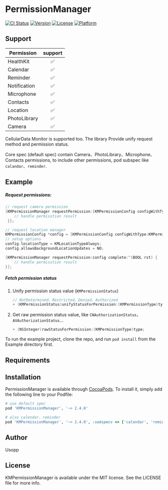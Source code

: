 # PermissionManager

[![CI Status](https://img.shields.io/badge/build-passing-brightgreen)](https://travis-ci.org/jky130@qq.com/PermissionManager)
[![Version](https://img.shields.io/badge/pod-1.0.0-brightgreen)](https://cocoapods.org/pods/PermissionManager)
[![License](https://img.shields.io/badge/license-MIT-green)](https://cocoapods.org/pods/PermissionManager)
[![Platform](https://img.shields.io/badge/platform-iOS%209.0%2B-brightgreen)](https://cocoapods.org/pods/PermissionManager)



## Support

 

| Permission   | support |
| ------------ |:-------:|
| HealthKit    | ✅       |
| Calendar     | ✅       |
| Reminder     | ✅       |
| Notification | ✅       |
| Microphone   | ✅       |
| Contacts     | ✅       |
| Location     | ✅       |
| PhotoLibrary  | ✅       |
| Camera       | ✅       |

CellularData Monitor is supported too. The library Provide unify request method and permission status.

Core spec (default spec) contain Camera、PhotoLibrary、Microphone、Contacts permissions, to include other permissions, pod subspec like `calandar`、`reminder`.


## Example

##### Request permissions:

```objectivec
// request camera permission
[KMPermissionManager requestPermission:[KMPermissionConfig configWithType:KMPermissionTypeCamera] complete:^(BOOL rst) {
    // handle permisstion result
 }];
```



```objectivec
// request location manager
KMPermissionConfig *config = [KMPermissionConfig configWithType:KMPermissionTypeLocation];
// setup options
config.locationType = KMLocationTypeAlways;
config.allowsBackgroundLocationUpdates = NO;

[KMPermissionManager requestPermission:config complete:^(BOOL rst) {
    // handle permisstion result
}];
```



##### Fetch permission status

1. Unify permission status value (`KMPermissionStatus`)
   
   ```objectivec
   // NotDetermined、Restricted、Denied、Authorized
   + (KMPermissionStatus)unifyStatusForPermission:(KMPermissionType)type;
   ```
   
   

2. Get raw permission status value, like `CNAuthorizationStatus`、`AVAuthorizationStatus`...
   
   ```objectivec
   + (NSInteger)rawStatusForPermission:(KMPermissionType)type;
   ```
   
   



To run the example project, clone the repo, and run `pod install` from the Example directory first.

## Requirements

## Installation

PermissionManager is available through [CocoaPods](https://cocoapods.org). To install
it, simply add the following line to your Podfile:

```ruby
# use default spec
pod 'KMPermissionManager', '~> 2.4.0'

# also calendar、reminder
pod 'KMPermissionManager', '~> 2.4.0', :subspecs => ['calendar', 'reminder']
```

## Author

Usopp

## License

KMPermissionManager is available under the MIT license. See the LICENSE file for more info.
